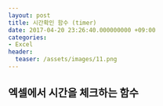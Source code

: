 ```yaml
---
layout: post
title: 시간확인 함수 (timer)
date: 2017-04-20 23:26:40.000000000 +09:00
categories:
- Excel
header:
  teaser: /assets/images/11.png
---
```

## 엑셀에서 시간을 체크하는 함수
<p><script src="https://gist.github.com/nck2/643a3a0ae74c1ba948573a98332a8536.js"></script></p>
